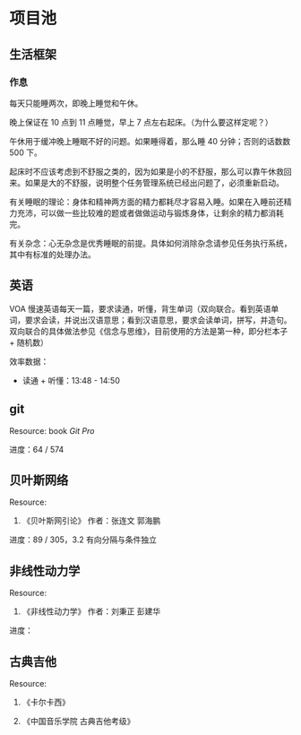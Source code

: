 # 项目池

## 生活框架

### 作息

每天只能睡两次，即晚上睡觉和午休。

晚上保证在 10 点到 11 点睡觉，早上 7 点左右起床。（为什么要这样定呢？）

午休用于缓冲晚上睡眠不好的问题。如果睡得着，那么睡 40 分钟；否则的话数数 500 下。

起床时不应该考虑到不舒服之类的，因为如果是小的不舒服，那么可以靠午休救回来。如果是大的不舒服，说明整个任务管理系统已经出问题了，必须重新启动。

有关睡眠的理论：身体和精神两方面的精力都耗尽才容易入睡。如果在入睡前还精力充沛，可以做一些比较难的题或者做做运动与锻炼身体，让剩余的精力都消耗完。

有关杂念：心无杂念是优秀睡眠的前提。具体如何消除杂念请参见任务执行系统，其中有标准的处理办法。

## 英语

VOA 慢速英语每天一篇，要求读通，听懂，背生单词（双向联合。看到英语单词，要求会读，并说出汉语意思；看到汉语意思，要求会读单词，拼写，并造句。双向联合的具体做法参见《信念与思维》，目前使用的方法是第一种，即分栏本子 + 随机数）

效率数据：

* 读通 + 听懂：13:48 - 14:50

## git

Resource: book *Git Pro*

进度：64 / 574

## 贝叶斯网络

Resource:

1. 《贝叶斯网引论》 作者：张连文 郭海鹏

进度：89 / 305，3.2 有向分隔与条件独立

## 非线性动力学

Resource:

1. 《非线性动力学》 作者：刘秉正 彭建华

进度：

## 古典吉他

Resource:

1. 《卡尔卡西》

1. 《中国音乐学院 古典吉他考级》
